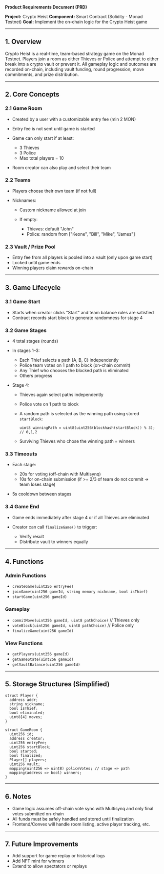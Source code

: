 **Product Requirements Document (PRD)**

**Project:** Crypto Heist
**Component:** Smart Contract (Solidity - Monad Testnet)
**Goal:** Implement the on-chain logic for the Crypto Heist game

---

## 1. Overview

Crypto Heist is a real-time, team-based strategy game on the Monad Testnet. Players join a room as either Thieves or Police and attempt to either break into a crypto vault or prevent it. All gameplay logic and outcomes are recorded on-chain, including vault funding, round progression, move commitments, and prize distribution.

---

## 2. Core Concepts

### 2.1 Game Room

* Created by a user with a customizable entry fee (min 2 MON)
* Entry fee is not sent until game is started
* Game can only start if at least:

  * 3 Thieves
  * 3 Police
  * Max total players = 10
* Room creator can also play and select their team

### 2.2 Teams

* Players choose their own team (if not full)
* Nicknames:

  * Custom nickname allowed at join
  * If empty:

    * Thieves: default "John"
    * Police: random from \["Keone", "Bill", "Mike", "James"]

### 2.3 Vault / Prize Pool

* Entry fee from all players is pooled into a vault (only upon game start)
* Locked until game ends
* Winning players claim rewards on-chain

---

## 3. Game Lifecycle

### 3.1 Game Start

* Starts when creator clicks "Start" and team balance rules are satisfied
* Contract records start block to generate randomness for stage 4

### 3.2 Game Stages

* 4 total stages (rounds)

* In stages 1–3:

  * Each Thief selects a path (A, B, C) independently
  * Police team votes on 1 path to block (on-chain commit)
  * Any Thief who chooses the blocked path is eliminated
  * Others progress

* Stage 4:

  * Thieves again select paths independently
  * Police vote on 1 path to block
  * A random path is selected as the winning path using stored `startBlock`:

    ```solidity
    uint8 winningPath = uint8(uint256(blockhash(startBlock)) % 3); // 0,1,2
    ```
  * Surviving Thieves who chose the winning path = winners

### 3.3 Timeouts

* Each stage:

  * 20s for voting (off-chain with Multisynq)
  * 10s for on-chain submission (if >= 2/3 of team do not commit → team loses stage)
* 5s cooldown between stages

### 3.4 Game End

* Game ends immediately after stage 4 or if all Thieves are eliminated
* Creator can call `finalizeGame()` to trigger:

  * Verify result
  * Distribute vault to winners equally

---

## 4. Functions

### Admin Functions

* `createGame(uint256 entryFee)`
* `joinGame(uint256 gameId, string memory nickname, bool isThief)`
* `startGame(uint256 gameId)`

### Gameplay

* `commitMove(uint256 gameId, uint8 pathChoice)` // Thieves only
* `voteBlock(uint256 gameId, uint8 pathChoice)` // Police only
* `finalizeGame(uint256 gameId)`

### View Functions

* `getPlayers(uint256 gameId)`
* `getGameState(uint256 gameId)`
* `getVaultBalance(uint256 gameId)`

---

## 5. Storage Structures (Simplified)

```solidity
struct Player {
  address addr;
  string nickname;
  bool isThief;
  bool eliminated;
  uint8[4] moves;
}

struct GameRoom {
  uint256 id;
  address creator;
  uint256 entryFee;
  uint256 startBlock;
  bool started;
  bool finalized;
  Player[] players;
  uint256 vault;
  mapping(uint256 => uint8) policeVotes; // stage => path
  mapping(address => bool) winners;
}
```

---

## 6. Notes

* Game logic assumes off-chain vote sync with Multisynq and only final votes submitted on-chain
* All funds must be safely handled and stored until finalization
* Frontend/Convex will handle room listing, active player tracking, etc.

---

## 7. Future Improvements

* Add support for game replay or historical logs
* Add NFT mint for winners
* Extend to allow spectators or replays
